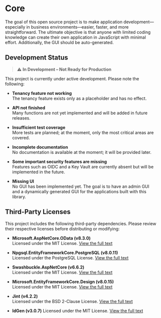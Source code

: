 # Core

The goal of this open source project is to make application development—especially in business environments—easier, faster, and more straightforward. The ultimate objective is that anyone with limited coding knowledge can create their own application in JavaScript with minimal effort. Additionally, the GUI should be auto-generated.

## Development Status

> ⚠️ **In Development – Not Ready for Production**

This project is currently under active development. Please note the following:

- **Tenancy feature not working**  
  The tenancy feature exists only as a placeholder and has no effect.

- **API not finished**  
  Many functions are not yet implemented and will be added in future releases.

- **Insufficient test coverage**  
  More tests are planned; at the moment, only the most critical areas are covered.

- **Incomplete documentation**  
  No documentation is available at the moment; it will be provided later.

- **Some important security features are missing**  
  Features such as OIDC and a Key Vault are currently absent but will be implemented in the future.

- **Missing UI**  
  No GUI has been implemented yet. The goal is to have an admin GUI and a dynamically generated GUI for the applications built with this library.

## Third-Party Licenses

This project includes the following third-party dependencies. Please review their respective licenses before distributing or modifying:

- **Microsoft.AspNetCore.OData (v8.3.0)**  
  Licensed under the MIT License.
  [View the full text](https://github.com/OData/AspNetCoreOData/blob/master/License.txt)

- **Npgsql.EntityFrameworkCore.PostgreSQL (v8.0.11)**  
  Licensed under the PostgreSQL License.
  [View the full text](https://github.com/npgsql/efcore.pg/blob/main/LICENSE)

- **Swashbuckle.AspNetCore (v6.6.2)**  
  Licensed under the MIT License.
  [View the full text](https://github.com/domaindrivendev/Swashbuckle.AspNetCore/blob/master/LICENSE)

- **Microsoft.EntityFrameworkCore.Design (v8.0.15)**  
  Licensed under the MIT License.
  [View the full text](https://github.com/dotnet/efcore/blob/main/LICENSE.txt)

- **Jint (v4.2.2)**  
  Licensed under the BSD 2-Clause License.
  [View the full text](https://github.com/sebastienros/jint/blob/main/LICENSE.txt)

- **IdGen (v3.0.7)**
  Licensed under the MIT License.
  [View the full text](https://github.com/RobThree/IdGen/blob/master/LICENSE)
